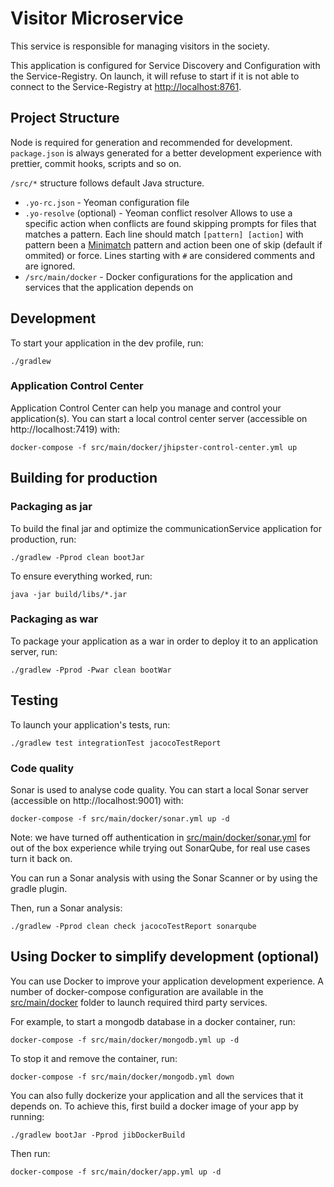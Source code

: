 # Visitor Microservice

This service is responsible for managing visitors in the society.

This application is configured for Service Discovery and Configuration with the Service-Registry. On launch, it will refuse to start if it is not able to connect to the Service-Registry at [http://localhost:8761](http://localhost:8761).

## Project Structure

Node is required for generation and recommended for development. `package.json` is always generated for a better development experience with prettier, commit hooks, scripts and so on.


`/src/*` structure follows default Java structure.

- `.yo-rc.json` - Yeoman configuration file
- `.yo-resolve` (optional) - Yeoman conflict resolver
  Allows to use a specific action when conflicts are found skipping prompts for files that matches a pattern. Each line should match `[pattern] [action]` with pattern been a [Minimatch](https://github.com/isaacs/minimatch#minimatch) pattern and action been one of skip (default if ommited) or force. Lines starting with `#` are considered comments and are ignored.
- `/src/main/docker` - Docker configurations for the application and services that the application depends on

## Development

To start your application in the dev profile, run:

```
./gradlew
```

### Application Control Center

Application Control Center can help you manage and control your application(s). You can start a local control center server (accessible on http://localhost:7419) with:

```
docker-compose -f src/main/docker/jhipster-control-center.yml up
```

## Building for production

### Packaging as jar

To build the final jar and optimize the communicationService application for production, run:

```
./gradlew -Pprod clean bootJar
```

To ensure everything worked, run:

```
java -jar build/libs/*.jar
```

### Packaging as war

To package your application as a war in order to deploy it to an application server, run:

```
./gradlew -Pprod -Pwar clean bootWar
```

## Testing

To launch your application's tests, run:

```
./gradlew test integrationTest jacocoTestReport
```

### Code quality

Sonar is used to analyse code quality. You can start a local Sonar server (accessible on http://localhost:9001) with:

```
docker-compose -f src/main/docker/sonar.yml up -d
```

Note: we have turned off authentication in [src/main/docker/sonar.yml](src/main/docker/sonar.yml) for out of the box experience while trying out SonarQube, for real use cases turn it back on.

You can run a Sonar analysis with using the Sonar Scanner or by using the gradle plugin.

Then, run a Sonar analysis:

```
./gradlew -Pprod clean check jacocoTestReport sonarqube
```

## Using Docker to simplify development (optional)

You can use Docker to improve your application development experience. A number of docker-compose configuration are available in the [src/main/docker](src/main/docker) folder to launch required third party services.

For example, to start a mongodb database in a docker container, run:

```
docker-compose -f src/main/docker/mongodb.yml up -d
```

To stop it and remove the container, run:

```
docker-compose -f src/main/docker/mongodb.yml down
```

You can also fully dockerize your application and all the services that it depends on.
To achieve this, first build a docker image of your app by running:

```
./gradlew bootJar -Pprod jibDockerBuild
```

Then run:

```
docker-compose -f src/main/docker/app.yml up -d
```


[node.js]: https://nodejs.org/
[npm]: https://www.npmjs.com/
